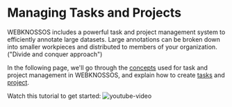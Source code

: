 # Managing Tasks and Projects

WEBKNOSSOS includes a powerful task and project management system to efficiently annotate large datasets. Large annotations can be broken down into smaller workpieces and distributed to members of your organization. ("Divide and conquer approach")

In the following page, we'll go through the [concepts](concepts.md) used for task and project management in WEBKNOSSOS, and explain how to create [tasks](tasks.md) and [project](projects.md). 

Watch this tutorial to get started: 
![youtube-video](https://www.youtube.com/embed/PqL3-b3tU9Y)